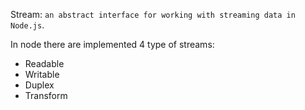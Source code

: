 Stream: `an abstract interface for working with streaming data in Node.js`.

In node there are implemented 4 type of streams:
- Readable
- Writable
- Duplex
- Transform